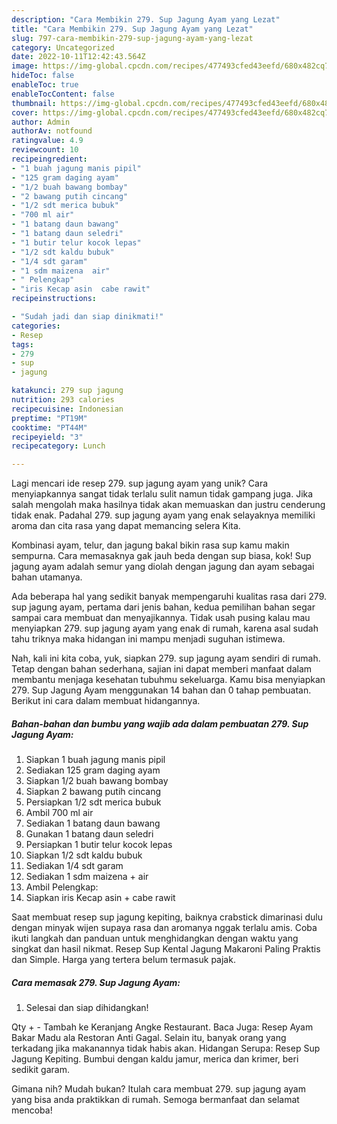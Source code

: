 ```yaml
---
description: "Cara Membikin 279. Sup Jagung Ayam yang Lezat"
title: "Cara Membikin 279. Sup Jagung Ayam yang Lezat"
slug: 797-cara-membikin-279-sup-jagung-ayam-yang-lezat
category: Uncategorized
date: 2022-10-11T12:42:43.564Z
image: https://img-global.cpcdn.com/recipes/477493cfed43eefd/680x482cq70/279-sup-jagung-ayam-foto-resep-utama.jpg
hideToc: false
enableToc: true
enableTocContent: false
thumbnail: https://img-global.cpcdn.com/recipes/477493cfed43eefd/680x482cq70/279-sup-jagung-ayam-foto-resep-utama.jpg
cover: https://img-global.cpcdn.com/recipes/477493cfed43eefd/680x482cq70/279-sup-jagung-ayam-foto-resep-utama.jpg
author: Admin
authorAv: notfound
ratingvalue: 4.9
reviewcount: 10
recipeingredient:
- "1 buah jagung manis pipil"
- "125 gram daging ayam"
- "1/2 buah bawang bombay"
- "2 bawang putih cincang"
- "1/2 sdt merica bubuk"
- "700 ml air"
- "1 batang daun bawang"
- "1 batang daun seledri"
- "1 butir telur kocok lepas"
- "1/2 sdt kaldu bubuk"
- "1/4 sdt garam"
- "1 sdm maizena  air"
- " Pelengkap"
- "iris Kecap asin  cabe rawit"
recipeinstructions:

- "Sudah jadi dan siap dinikmati!"
categories:
- Resep
tags:
- 279
- sup
- jagung

katakunci: 279 sup jagung 
nutrition: 293 calories
recipecuisine: Indonesian
preptime: "PT19M"
cooktime: "PT44M"
recipeyield: "3"
recipecategory: Lunch

---
```





Lagi mencari ide resep 279. sup jagung ayam yang unik? Cara menyiapkannya sangat tidak terlalu sulit namun tidak gampang juga. Jika salah mengolah maka hasilnya tidak akan memuaskan dan justru cenderung tidak enak. Padahal 279. sup jagung ayam yang enak selayaknya memiliki aroma dan cita rasa yang dapat memancing selera Kita.





Kombinasi ayam, telur, dan jagung bakal bikin rasa sup kamu makin sempurna. Cara memasaknya gak jauh beda dengan sup biasa, kok! Sup jagung ayam adalah semur yang diolah dengan jagung dan ayam sebagai bahan utamanya.

Ada beberapa hal yang sedikit banyak mempengaruhi kualitas rasa dari 279. sup jagung ayam, pertama dari jenis bahan, kedua pemilihan bahan segar sampai cara membuat dan menyajikannya. Tidak usah pusing kalau mau menyiapkan 279. sup jagung ayam yang enak di rumah, karena asal sudah tahu triknya maka hidangan ini mampu menjadi suguhan istimewa.






Nah, kali ini kita coba, yuk, siapkan 279. sup jagung ayam sendiri di rumah. Tetap dengan bahan sederhana, sajian ini dapat memberi manfaat dalam membantu menjaga kesehatan tubuhmu sekeluarga. Kamu bisa menyiapkan 279. Sup Jagung Ayam menggunakan 14 bahan dan 0 tahap pembuatan. Berikut ini cara dalam membuat hidangannya.

<!--inarticleads1-->

##### Bahan-bahan dan bumbu yang wajib ada dalam pembuatan 279. Sup Jagung Ayam:

1. Siapkan 1 buah jagung manis pipil
1. Sediakan 125 gram daging ayam
1. Siapkan 1/2 buah bawang bombay
1. Siapkan 2 bawang putih cincang
1. Persiapkan 1/2 sdt merica bubuk
1. Ambil 700 ml air
1. Sediakan 1 batang daun bawang
1. Gunakan 1 batang daun seledri
1. Persiapkan 1 butir telur kocok lepas
1. Siapkan 1/2 sdt kaldu bubuk
1. Sediakan 1/4 sdt garam
1. Sediakan 1 sdm maizena + air
1. Ambil  Pelengkap:
1. Siapkan iris Kecap asin + cabe rawit


Saat membuat resep sup jagung kepiting, baiknya crabstick dimarinasi dulu dengan minyak wijen supaya rasa dan aromanya nggak terlalu amis. Coba ikuti langkah dan panduan untuk menghidangkan dengan waktu yang singkat dan hasil nikmat. Resep Sup Kental Jagung Makaroni Paling Praktis dan Simple. Harga yang tertera belum termasuk pajak. 

<!--inarticleads2-->

##### Cara memasak 279. Sup Jagung Ayam:


1. Selesai dan siap dihidangkan!

Qty + - Tambah ke Keranjang Angke Restaurant. Baca Juga: Resep Ayam Bakar Madu ala Restoran Anti Gagal. Selain itu, banyak orang yang terkadang jika makanannya tidak habis akan. Hidangan Serupa: Resep Sup Jagung Kepiting. Bumbui dengan kaldu jamur, merica dan krimer, beri sedikit garam. 

Gimana nih? Mudah bukan? Itulah cara membuat 279. sup jagung ayam yang bisa anda praktikkan di rumah. Semoga bermanfaat dan selamat mencoba!
